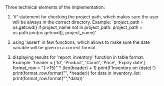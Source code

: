 Three technical elements of the implementation:

1. 'if' statement for checking the project path, which makes sure the user will be always in the correct directory.
    Example:
    'project_path = os.getcwd()
    if project_name not in project_path:
        project_path = os.path.join(os.getcwd(), project_name)'

2. using 'assert' in few functions, which allows to make sure the date variable will be given in a correct format.

3. displaying results for 'report_inventory' function in table format.
    Example:
    'header = ['Id', 'Product', 'Count', 'Price', 'Expiry date']
    format_row = "{:>15}" * (len(header) + 1)
    print(f'Inventory on {date}:')
    print(format_row.format("", *header)) 
    for data in inventory_list: 
        print(format_row.format("",*data))'

